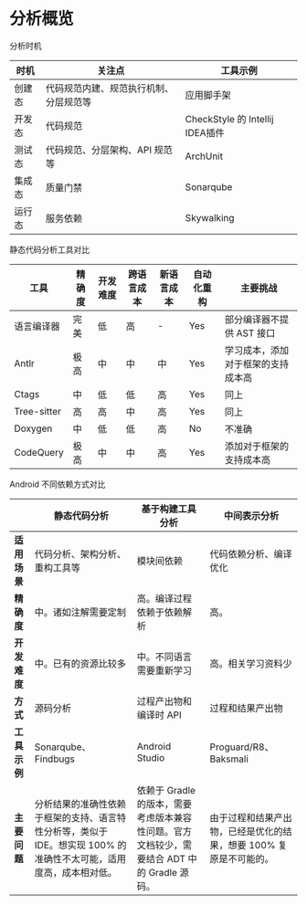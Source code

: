 # 分析概览

分析时机

| **时机** | **关注点**             | **工具示例**                     |
|--------|---------------------|------------------------------|
| 创建态    | 代码规范内建、规范执行机制、分层规范等 | 应用脚手架                        |
| 开发态    | 代码规范                | CheckStyle 的 Intellij IDEA插件 |
| 测试态    | 代码规范、分层架构、API 规范等   | ArchUnit                     |
| 集成态    | 质量门禁                | Sonarqube                    |
| 运行态    | 服务依赖                | Skywalking                   |

静态代码分析工具对比

| **工具**      | **精确度** | **开发难度** | **跨语言成本** | **新语言成本** | **自动化重构** | **主要挑战**          |
|-------------|---------|----------|-----------|-----------|-----------|-------------------|
| 语言编译器       | 完美      | 低        | 高         | -         | Yes       | 部分编译器不提供 AST 接口   |
| Antlr       | 极高      | 中        | 中         | 中         | Yes       | 学习成本，添加对于框架的支持成本高 |
| Ctags       | 中       | 低        | 低         | 高         | Yes       | 同上                |
| Tree-sitter | 高       | 高        | 中         | 高         | Yes       | 同上                |
| Doxygen     | 中       | 低        | 低         | 高         | No        | 不准确               |
| CodeQuery   | 极高      | 中        | 中         | 高         | Yes       | 添加对于框架的支持成本高      |


Android 不同依赖方式对比

|          | 静态代码分析                                                         | 基于构建工具分析                                                 | 中间表示分析                               |
|----------|----------------------------------------------------------------|----------------------------------------------------------|--------------------------------------|
| **适用场景** | 代码分析、架构分析、重构工具等                                                | 模块间依赖                                                    | 代码依赖分析、编译优化                          |
| **精确度**  | 中。诸如注解需要定制                                                     | 高。编译过程依赖于依赖解析                                            | 高。                                   |
| **开发难度** | 中。已有的资源比较多                                                     | 中。不同语言需要重新学习                                             | 高。相关学习资料少                            |
| **方式**   | 源码分析                                                           | 过程产出物和编译时 API                                            | 过程和结果产出物                             |
| **工具示例** | Sonarqube、Findbugs                                             | Android Studio                                           | Proguard/R8、Baksmali                 |
| **主要问题** | 分析结果的准确性依赖于框架的支持、语言特性分析等，类似于 IDE。想实现 100% 的准确性不太可能，适用度高，成本相对低。 | 依赖于 Gradle 的版本，需要考虑版本兼容性问题。官方文档较少，需要结合 ADT 中的 Gradle 源码。 | 由于过程和结果产出物，已经是优化的结果，想要 100% 复原是不可能的。 |

